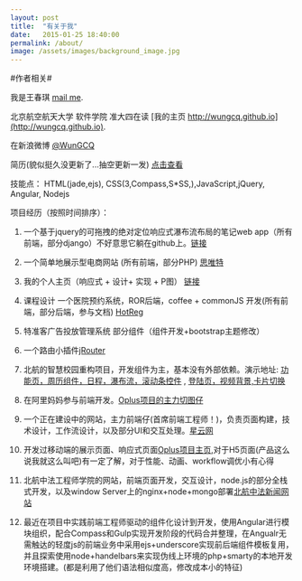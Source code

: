 ```yaml
---
layout: post
title:  "有关于我"
date:   2015-01-25 18:40:00
permalink: /about/
image: /assets/images/background_image.jpg
---
```


#作者相关#

我是王春琪
[mail me](mailto:wangchunqibuaa@gmail.com).

北京航空航天大学 软件学院 准大四在读
[我的主页 http://wungcq.github.io](http://wungcq.github.io).

在新浪微博
 [@WunGCQ](http://weibo.com/wangchunqi)
 
 简历(貌似挺久没更新了...抽空更新一发)
  [点击查看](http://wungcq.github.io/img/wangchunqi-web-frontend.pdf)
  
技能点：
 HTML(jade,ejs), CSS(3,Compass,S*SS,),JavaScript,jQuery, Angular,
 Nodejs
 
项目经历（按照时间排序）：
  
  1. 一个基于jquery的可拖拽的绝对定位响应式瀑布流布局的笔记web app（所有前端，部分django）不好意思它躺在github上。[链接](https://github.com/songziming/hippocampus/)
  
  2. 一个简单地展示型电商网站 (所有前端，部分PHP) [思唯特](http://www.swdown.com/)
  
  3. 我的个人主页（响应式 + 设计+ 实现 + P图） [链接](http://wungcq.github.io/)
  
  4. 课程设计 一个医院预约系统，ROR后端，coffee + commonJS 开发(所有前端，部分后端，参与文档)  [HotReg](https://github.com/wanzysky/HotReg/)

  5. 特准客广告投放管理系统 部分组件（组件开发+bootstrap主题修改）
 
  6. 一个路由小插件[jRouter](https://github.com/WunGCQ/jRouter)
  
  7. 北航的智慧校园重构项目，开发组件为主，基本没有外部依赖。演示地址: [功能页，周历组件，日程，瀑布流，滚动条控件](http://wungcq.github.io/static/templates/index.html)  ,  [登陆页，视频背景,卡片切换](http://wungcq.github.io/static/templates/login.html)
  
  8. 在阿里妈妈参与前端开发。[Oplus项目的主力切图仔](http://wifi.cnzz.com)
  
  9. 一个正在建设中的网站，主力前端仔(首席前端工程师！)，负责页面构建，技术设计，工作流设计，以及部分UI和交互处理。[星云网](http://www.nebulafe.com)

  10. 开发过移动端的展示页面、响应式页面[Oplus项目主页](http://wifi.cnzz.com),对于H5页面(产品这么说我就这么叫吧)有一定了解，对于性能、动画、workflow调优小有心得
 
  11. 北航中法工程师学院的网站，前端页面开发，交互设计，node.js的部分全栈式开发，以及window Server上的nginx+node+mongo部署[北航中法新闻网站](http://ecpkn.buaa.edu.cn:9000/)
  
  12. 最近在项目中实践前端工程师驱动的组件化设计到开发，使用Angular进行模块组织，配合Compass和Gulp实现开发阶段的代码合并整理，在Angualr无需触达的轻度js的前端业务中采用ejs+underscore实现前后端组件模板复用，并且探索使用node+handelbars来实现伪线上环境的php+smarty的本地开发环境搭建。(都是利用了他们语法相似度高，修改成本小的特征)

  
